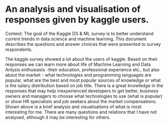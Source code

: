 # An analysis and visualisation of responses given by kaggle users. 

Context: The goal of the Kaggle DS & ML survey is to better understand current trends in data
science and machine learning. This document describes the questions and answer choices that
were presented to survey respondents.

The kaggle survey showed a lot about the users of kaggle. Based on their responses we can learn more about life of Machine Learning and Data Anlysis enthusiasts -their education, professional experience etc., but also about the market - what technologies and programming languages are popular, what are the best and most popular sources of knowledge or what is the salary distribution based on job title. There is a great knowledge in the responses that may help inexperienced developers to get better, business owners and managers to choose what technologies to use (what is popular) or show HR specialists and job seekers about the market compensations. Shown above is a brief analysis and visualisations of what is most interesting for me. There are many questions and relations that I have not analysed, although it may be interesting for others.

